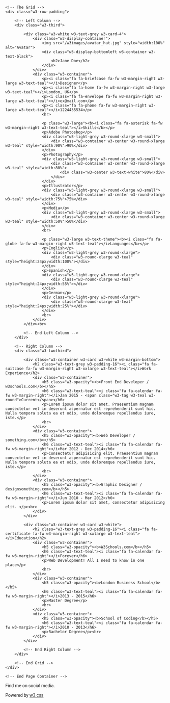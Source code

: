 <!DOCTYPE html>
<html>
<title>W3.CSS Template</title>
<meta charset="UTF-8">
<meta name="viewport" content="width=device-width, initial-scale=1">
<link rel="stylesheet" href="https://www.w3schools.com/w3css/4/w3.css">
<link rel='stylesheet' href='https://fonts.googleapis.com/css?family=Roboto'>
<link rel="stylesheet" href="https://cdnjs.cloudflare.com/ajax/libs/font-awesome/4.7.0/css/font-awesome.min.css">
<style>
    html,body,h1,h2,h3,h4,h5,h6 {font-family: "Roboto", sans-serif}
</style>
<body class="w3-light-grey">

<!-- Page Container -->
<div class="w3-content w3-margin-top" style="max-width:1400px;">

    <!-- The Grid -->
    <div class="w3-row-padding">

        <!-- Left Column -->
        <div class="w3-third">

            <div class="w3-white w3-text-grey w3-card-4">
                <div class="w3-display-container">
                    <img src="/w3images/avatar_hat.jpg" style="width:100%" alt="Avatar">
                    <div class="w3-display-bottomleft w3-container w3-text-black">
                        <h2>Jane Doe</h2>
                    </div>
                </div>
                <div class="w3-container">
                    <p><i class="fa fa-briefcase fa-fw w3-margin-right w3-large w3-text-teal"></i>Designer</p>
                    <p><i class="fa fa-home fa-fw w3-margin-right w3-large w3-text-teal"></i>London, UK</p>
                    <p><i class="fa fa-envelope fa-fw w3-margin-right w3-large w3-text-teal"></i>ex@mail.com</p>
                    <p><i class="fa fa-phone fa-fw w3-margin-right w3-large w3-text-teal"></i>1224435534</p>
                    <hr>

                    <p class="w3-large"><b><i class="fa fa-asterisk fa-fw w3-margin-right w3-text-teal"></i>Skills</b></p>
                    <p>Adobe Photoshop</p>
                    <div class="w3-light-grey w3-round-xlarge w3-small">
                        <div class="w3-container w3-center w3-round-xlarge w3-teal" style="width:90%">90%</div>
                    </div>
                    <p>Photography</p>
                    <div class="w3-light-grey w3-round-xlarge w3-small">
                        <div class="w3-container w3-center w3-round-xlarge w3-teal" style="width:80%">
                            <div class="w3-center w3-text-white">80%</div>
                        </div>
                    </div>
                    <p>Illustrator</p>
                    <div class="w3-light-grey w3-round-xlarge w3-small">
                        <div class="w3-container w3-center w3-round-xlarge w3-teal" style="width:75%">75%</div>
                    </div>
                    <p>Media</p>
                    <div class="w3-light-grey w3-round-xlarge w3-small">
                        <div class="w3-container w3-center w3-round-xlarge w3-teal" style="width:50%">50%</div>
                    </div>
                    <br>

                    <p class="w3-large w3-text-theme"><b><i class="fa fa-globe fa-fw w3-margin-right w3-text-teal"></i>Languages</b></p>
                    <p>English</p>
                    <div class="w3-light-grey w3-round-xlarge">
                        <div class="w3-round-xlarge w3-teal" style="height:24px;width:100%"></div>
                    </div>
                    <p>Spanish</p>
                    <div class="w3-light-grey w3-round-xlarge">
                        <div class="w3-round-xlarge w3-teal" style="height:24px;width:55%"></div>
                    </div>
                    <p>German</p>
                    <div class="w3-light-grey w3-round-xlarge">
                        <div class="w3-round-xlarge w3-teal" style="height:24px;width:25%"></div>
                    </div>
                    <br>
                </div>
            </div><br>

            <!-- End Left Column -->
        </div>

        <!-- Right Column -->
        <div class="w3-twothird">

            <div class="w3-container w3-card w3-white w3-margin-bottom">
                <h2 class="w3-text-grey w3-padding-16"><i class="fa fa-suitcase fa-fw w3-margin-right w3-xxlarge w3-text-teal"></i>Work Experience</h2>
                <div class="w3-container">
                    <h5 class="w3-opacity"><b>Front End Developer / w3schools.com</b></h5>
                    <h6 class="w3-text-teal"><i class="fa fa-calendar fa-fw w3-margin-right"></i>Jan 2015 - <span class="w3-tag w3-teal w3-round">Current</span></h6>
                    <p>Lorem ipsum dolor sit amet. Praesentium magnam consectetur vel in deserunt aspernatur est reprehenderit sunt hic. Nulla tempora soluta ea et odio, unde doloremque repellendus iure, iste.</p>
                    <hr>
                </div>
                <div class="w3-container">
                    <h5 class="w3-opacity"><b>Web Developer / something.com</b></h5>
                    <h6 class="w3-text-teal"><i class="fa fa-calendar fa-fw w3-margin-right"></i>Mar 2012 - Dec 2014</h6>
                    <p>Consectetur adipisicing elit. Praesentium magnam consectetur vel in deserunt aspernatur est reprehenderit sunt hic. Nulla tempora soluta ea et odio, unde doloremque repellendus iure, iste.</p>
                    <hr>
                </div>
                <div class="w3-container">
                    <h5 class="w3-opacity"><b>Graphic Designer / designsomething.com</b></h5>
                    <h6 class="w3-text-teal"><i class="fa fa-calendar fa-fw w3-margin-right"></i>Jun 2010 - Mar 2012</h6>
                    <p>Lorem ipsum dolor sit amet, consectetur adipisicing elit. </p><br>
                </div>
            </div>

            <div class="w3-container w3-card w3-white">
                <h2 class="w3-text-grey w3-padding-16"><i class="fa fa-certificate fa-fw w3-margin-right w3-xxlarge w3-text-teal"></i>Education</h2>
                <div class="w3-container">
                    <h5 class="w3-opacity"><b>W3Schools.com</b></h5>
                    <h6 class="w3-text-teal"><i class="fa fa-calendar fa-fw w3-margin-right"></i>Forever</h6>
                    <p>Web Development! All I need to know in one place</p>
                    <hr>
                </div>
                <div class="w3-container">
                    <h5 class="w3-opacity"><b>London Business School</b></h5>
                    <h6 class="w3-text-teal"><i class="fa fa-calendar fa-fw w3-margin-right"></i>2013 - 2015</h6>
                    <p>Master Degree</p>
                    <hr>
                </div>
                <div class="w3-container">
                    <h5 class="w3-opacity"><b>School of Coding</b></h5>
                    <h6 class="w3-text-teal"><i class="fa fa-calendar fa-fw w3-margin-right"></i>2010 - 2013</h6>
                    <p>Bachelor Degree</p><br>
                </div>
            </div>

            <!-- End Right Column -->
        </div>

        <!-- End Grid -->
    </div>

    <!-- End Page Container -->
</div>

<footer class="w3-container w3-teal w3-center w3-margin-top">
    <p>Find me on social media.</p>
    <i class="fa fa-facebook-official w3-hover-opacity"></i>
    <i class="fa fa-instagram w3-hover-opacity"></i>
    <i class="fa fa-snapchat w3-hover-opacity"></i>
    <i class="fa fa-pinterest-p w3-hover-opacity"></i>
    <i class="fa fa-twitter w3-hover-opacity"></i>
    <i class="fa fa-linkedin w3-hover-opacity"></i>
    <p>Powered by <a href="https://www.w3schools.com/w3css/default.asp" target="_blank">w3.css</a></p>
</footer>

</body>
</html>
